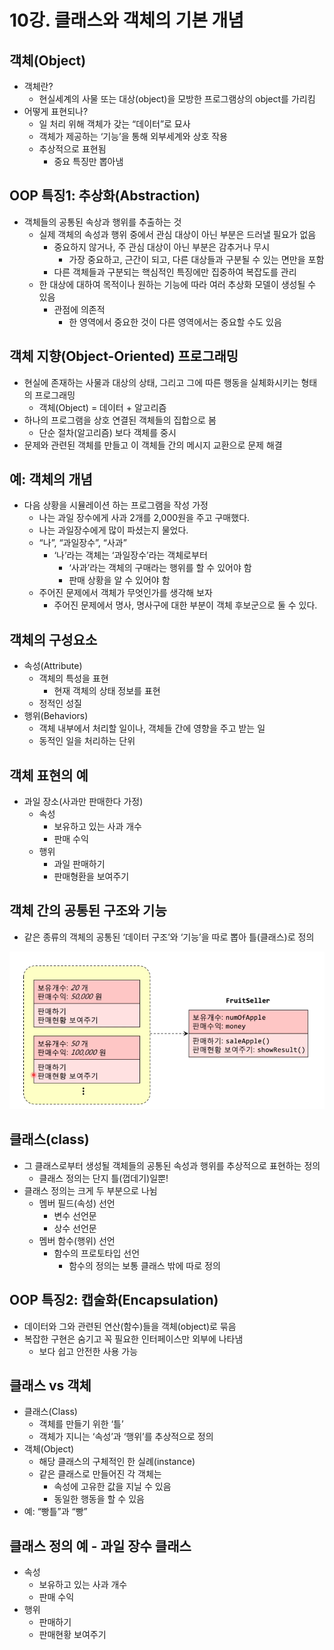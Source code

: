 # 10강. 클래스와 객체의 기본 개념

## 객체(Object)

- 객체란?
    - 현실세계의 사물 또는 대상(object)을 모방한 프로그램상의 object를 가리킴
- 어떻게 표현되나?
    - 일 처리 위해 객체가 갖는 “데이터”로 묘사
    - 객체가 제공하는 ‘기능’을 통해 외부세계와 상호 작용
    - 추상적으로 표현됨
        - 중요 특징만 뽑아냄

## OOP 특징1: 추상화(Abstraction)

- 객체들의 공통된 속상과 행위를 추출하는 것
    - 실제 객체의 속성과 행위 중에서 관심 대상이 아닌 부분은 드러낼 필요가 없음
        - 중요하지 않거나, 주 관심 대상이 아닌 부분은 감추거나 무시
            - 가장 중요하고, 근간이 되고, 다른 대상들과 구분될 수 있는 면만을 포함
        - 다른 객체들과 구분되는 핵심적인 특징에만 집중하여 복잡도를 관리
    - 한 대상에 대하여 목적이나 원하는 기능에 따라 여러 추상화 모델이 생성될 수 있음
        - 관점에 의존적
            - 한 영역에서 중요한 것이 다른 영역에서는 중요할 수도 있음

## 객체 지향(Object-Oriented) 프로그래밍

- 현실에 존재하는 사물과 대상의 상태, 그리고 그에 따른 행동을 실체화시키는 형태의 프로그래밍
    - 객체(Object) = 데이터 + 알고리즘
- 하나의 프로그램을 상호 연결된 객체들의 집합으로 봄
    - 단순 절차(알고리즘) 보다 객체를 중시
- 문제와 관련된 객체를 만들고 이 객체들 간의 메시지 교환으로 문제 해결

## 예: 객체의 개념

- 다음 상황을 시뮬레이션 하는 프로그램을 작성 가정
    - 나는 과일 장수에게 사과 2개를 2,000원을 주고 구매했다.
    - 나는 과일장수에게 많이 파셨는지 물었다.
    - “나”, “과일장수”, “사과”
        - ‘나’라는 객체는 ‘과일장수’라는 객체로부터
            - ‘사과’라는 객체의 구매라는 행위를 할 수 있어야 함
            - 판매 상황을 알 수 있어야 함
    - 주어진 문제에서 객체가 무엇인가를 생각해 보자
        - 주어진 문제에서 명사, 명사구에 대한 부분이 객체 후보군으로 둘 수 있다.

## 객체의 구성요소

- 속성(Attribute)
    - 객체의 특성을 표현
        - 현재 객체의 상태 정보를 표현
    - 정적인 성질
- 행위(Behaviors)
    - 객체 내부에서 처리할 일이나, 객체들 간에 영향을 주고 받는 일
    - 동적인 일을 처리하는 단위

## 객체 표현의 예

- 과일 장소(사과만 판매한다 가정)
    - 속성
        - 보유하고 있는 사과 개수
        - 판매 수익
    - 행위
        - 과일 판매하기
        - 판매형환을 보여주기

## 객체 간의 공통된  구조와 기능

- 같은 종류의 객체의 공통된 ‘데이터 구조’와 ‘기능’을 따로 뽑아 틀(클래스)로 정의

![Untitled](/resources/%EC%82%AC%EB%9E%8C%EB%A7%8C%EC%9D%B4/ch.10/1.png)

## 클래스(class)

- 그 클래스로부터 생성될 객체들의 공통된 속성과 행위를 추상적으로 표현하는 정의
    - 클래스 정의는 단지 틀(껍데기)일뿐!
- 클래스 정의는 크게 두 부분으로 나뉨
    - 멤버 필드(속성) 선언
        - 변수 선언문
        - 상수 선언문
    - 멤버 함수(행위) 선언
        - 함수의 프로토타입 선언
            - 함수의 정의는 보통 클래스 밖에 따로 정의

## OOP 특징2: 캡술화(Encapsulation)

- 데이터와 그와 관련된 연산(함수)들을 객체(object)로 묶음
- 복잡한 구현은 숨기고 꼭 필요한 인터페이스만 외부에 나타냄
    - 보다 쉽고 안전한 사용 가능

## 클래스 vs 객체

- 클래스(Class)
    - 객체를 만들기 위한 ‘틀’
    - 객체가 지니는 ‘속성’과 ‘행위’를 추상적으로 정의
- 객체(Object)
    - 해당 클래스의 구체적인 한 실례(instance)
    - 같은 클래스로 만들어진 각 객체는
        - 속성에 고유한 값을 지닐 수 있음
        - 동일한 행동을 할 수 있음
- 예: “빵틀”과 “빵”

## 클래스 정의 예 - 과일 장수 클래스

- 속성
    - 보유하고 있는 사과 개수
    - 판매 수익
- 행위
    - 판매하기
    - 판매현황 보여주기
